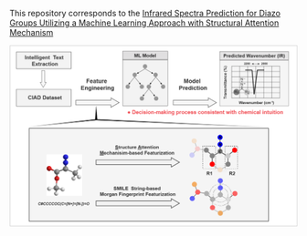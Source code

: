This repository corresponds to the [Infrared Spectra Prediction for Diazo Groups Utilizing a Machine Learning Approach with Structural Attention Mechanism](https://arxiv.org/abs/2402.03112)

![image](Intro.png)
